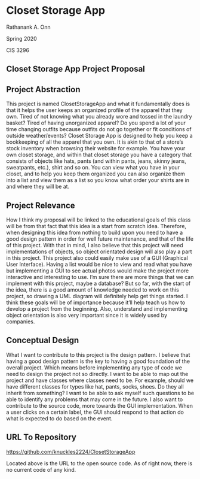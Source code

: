 # Closet Storage App
Rathanank A. Onn

Spring 2020

CIS 3296

## Closet Storage App Project Proposal

## Project Abstraction

This project is named ClosetStorageApp and what it fundamentally does is that it helps the user keeps an organized profile of the apparel that they own. Tired of not knowing what you already wore and tossed in the laundry basket? Tired of having unorganized apparel? Do you spend a lot of your time changing outfits because outfits do not go together or fit conditions of outside weather/events? Closet Storage App is designed to help you keep a bookkeeping of all the apparel that you own. It is akin to that of a store’s stock inventory when browsing their website for example. You have your own closet storage, and within that closet storage you have a category that consists of objects like hats, pants (and within pants, jeans, skinny jeans, sweatpants, etc.), shirt and so on. You can view what you have in your closet, and to help you keep them organized you can also organize them into a list and view them as a list so you know what order your shirts are in and where they will be at.

## Project Relevance

How I think my proposal will be linked to the educational goals of this class will be from that fact that this idea is a start from scratch idea. Therefore, when designing this idea from nothing to build upon you need to have a good design pattern in order for well future maintenance, and that of the life of this project. With that in mind, I also believe that this project will need implementations of objects, so object orientated design will also play a part in this project. This project also could easily make use of a GUI (Graphical User Interface). Having a list would be nice to view and read what you have but implementing a GUI to see actual photos would make the project more interactive and interesting to use. I’m sure there are more things that we can implement with this project, maybe a database? But so far, with the start of the idea, there is a good amount of knowledge needed to work on this project, so drawing a UML diagram will definitely help get things started. I think these goals will be of importance because it’ll help teach us how to develop a project from the beginning. Also, understand and implementing object orientation is also very important since it is widely used by companies.

## Conceptual Design

What I want to contribute to this project is the design pattern. I believe that having a good design pattern is the key to having a good foundation of the overall project. Which means before implementing any type of code we need to design the project not so directly. I want to be able to map out the project and have classes where classes need to be. For example, should we have different classes for types like hat, pants, socks, shoes. Do they all inherit from something? I want to be able to ask myself such questions to be able to identify any problems that may come in the future. I also want to contribute to the source code, more towards the GUI implementation. When a user clicks on a certain label, the GUI should respond to that action do what is expected to do based on the event.
  
## URL To Repository

<https://github.com/knuckles2224/ClosetStorageApp>

Located above is the URL to the open source code. As of right now, there is no current code of any kind.




